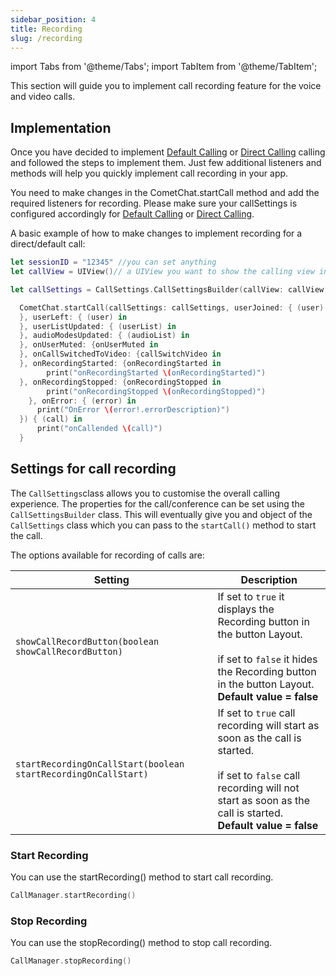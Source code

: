 ```yaml
---
sidebar_position: 4
title: Recording
slug: /recording
---
```

import Tabs from '@theme/Tabs';
import TabItem from '@theme/TabItem';



This section will guide you to implement call recording feature for the voice and video calls.

## Implementation

Once you have decided to implement [Default Calling](./default-calling) or [Direct Calling](./direct-calling) calling and followed the steps to implement them. Just few additional listeners and methods will help you quickly implement call recording in your app.

You need to make changes in the CometChat.startCall method and add the required listeners for recording. Please make sure your callSettings is configured accordingly for [Default Calling](./default-calling) or [Direct Calling](./direct-calling).

A basic example of how to make changes to implement recording for a direct/default call:

<Tabs>
<TabItem value="Swift" label="Swift">

```swift
let sessionID = "12345" //you can set anything
let callView = UIView()// a UIView you want to show the calling view in

let callSettings = CallSettings.CallSettingsBuilder(callView: callView, sessionId:sessionID).setAudioOnlyCall(audioOnly: true).enableDefaultLayout(defaultLayout: true).build()

  CometChat.startCall(callSettings: callSettings, userJoined: { (user) in
  }, userLeft: { (user) in
  }, userListUpdated: { (userList) in
  }, audioModesUpdated: { (audioList) in             
  }, onUserMuted: {onUserMuted in 
  }, onCallSwitchedToVideo: {callSwitchVideo in
  }, onRecordingStarted: {onRecordingStarted in 
  		print("onRecordingStarted \(onRecordingStarted)")  
  }, onRecordingStopped: {onRecordingStopped in 
  		print("onRecordingStopped \(onRecordingStopped)")  
	}, onError: { (error) in
      print("OnError \(error!.errorDescription)")
  }) { (call) in
      print("onCallended \(call)")
  }
```
</TabItem>
</Tabs>


## Settings for call recording

The `CallSettings`class allows you to customise the overall calling experience. The properties for the call/conference can be set using the `CallSettingsBuilder` class. This will eventually give you and object of the `CallSettings` class which you can pass to the `startCall()` method to start the call.

The options available for recording of calls are:

| Setting | Description | 
| ---- | ---- | 
| `showCallRecordButton(boolean showCallRecordButton)` | If set to `true` it displays the Recording button in the button Layout.<br /><br />if set to `false` it hides the Recording button in the button Layout.<br />**Default value = false** | 
| `startRecordingOnCallStart(boolean startRecordingOnCallStart)` | If set to `true` call recording will start as soon as the call is started.<br /><br />if set to `false` call recording will not start as soon as the call is started.<br />**Default value = false** | 


### Start Recording

You can use the startRecording() method to start call recording.

<Tabs>
<TabItem value="Swift" label="Swift">

```swift
CallManager.startRecording()
```
</TabItem>
</Tabs>


### Stop Recording

You can use the stopRecording() method to stop call recording.

<Tabs>
<TabItem value="Swift" label="Swift">

```swift
CallManager.stopRecording()
```
</TabItem>
</Tabs>

